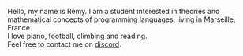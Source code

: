 Hello, my name is Rémy. I am a student interested in theories and mathematical concepts of programming languages, living in Marseille, France. \
I love piano, football, climbing and reading.\
Feel free to contact me on [discord](https://discord.gg/UBUSgw4).
